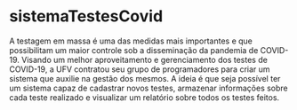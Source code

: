 # sistemaTestesCovid
A testagem em massa é uma das medidas mais importantes e que possibilitam um maior controle sob a disseminação da pandemia de COVID-19. Visando um melhor aproveitamento e gerenciamento dos testes de COVID-19, a UFV contratou seu grupo de programadores para criar um sistema que auxilie na gestão dos mesmos. A ideia é que seja possível ter um sistema capaz de cadastrar novos testes, armazenar informações sobre cada teste realizado e visualizar um relatório sobre todos os testes feitos.
